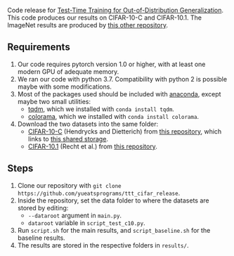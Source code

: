 Code release for [Test-Time Training for Out-of-Distribution Generalization](https://arxiv.org/abs/1909.13231).\
This code produces our results on CIFAR-10-C and CIFAR-10.1. 
The ImageNet results are produced by [this other repository](https://github.com/yueatsprograms/ttt_imagenet_release).

## Requirements
1. Our code requires pytorch version 1.0 or higher, with at least one modern GPU of adequate memory.
2. We ran our code with python 3.7. Compatibility with python 2 is possible maybe with some modifications.
3. Most of the packages used should be included with [anaconda](https://www.anaconda.com/distribution/), 
except maybe two small utilities:
	- [tqdm](https://github.com/tqdm/tqdm), which we installed with `conda install tqdm`.
	- [colorama](https://pypi.org/project/colorama/), which we installed with `conda install colorama`.
4. Download the two datasets into the same folder:
	- [CIFAR-10-C](https://arxiv.org/abs/1903.12261) (Hendrycks and Dietterich) 
from [this repository](https://github.com/hendrycks/robustness),
which links to [this shared storage](https://zenodo.org/record/2535967#.Xaf8uedKj-Y).
	- [CIFAR-10.1](https://arxiv.org/abs/1806.00451) (Recht et al.) 
from [this repository](https://github.com/modestyachts/CIFAR-10.1).

## Steps
1. Clone our repository with
`git clone https://github.com/yueatsprograms/ttt_cifar_release`.
2. Inside the repository, set the data folder to where the datasets are stored by editing:
	- `--dataroot` argument in `main.py`.
	- `dataroot` variable in `script_test_c10.py`.
3. Run `script.sh` for the main results, and `script_baseline.sh` for the baseline results.
4. The results are stored in the respective folders in `results/`.